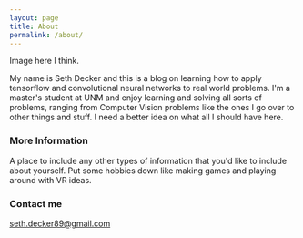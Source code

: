 ```yaml
---
layout: page
title: About
permalink: /about/
---
```


Image here I think.

My name is Seth Decker and this is a blog on learning how to apply tensorflow and convolutional neural networks to real world problems. I'm a master's student at UNM and enjoy learning and solving all sorts of problems, ranging from Computer Vision problems like the ones I go over to other things and stuff. I need a better idea on what all I should have here.

### More Information

A place to include any other types of information that you'd like to include about yourself. Put some hobbies down like making games and playing around with VR ideas.

### Contact me

[seth.decker89@gmail.com](mailto:seth.decker89@gmail.com)

